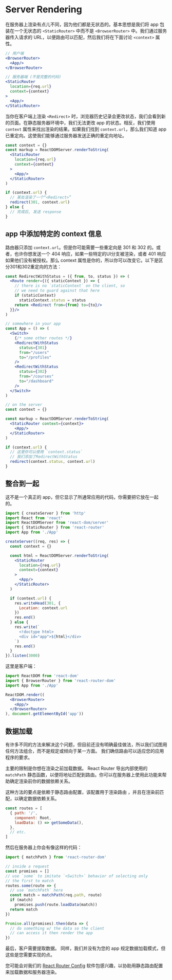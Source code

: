 # Server Rendering

在服务器上渲染有点儿不同，因为他们都是无状态的。基本思想是我们将 app 包装在一个无状态的 `<StaticRouter>` 中而不是 `<BrowserRouter>` 中。我们通过服务器传入请求的 URL，以便路由可以匹配，然后我们将在下面讨论 `<context>` 属性。

```jsx
// 用户端
<BrowserRouter>
  <App/>
</BrowserRouter>

// 服务器端 (不是完整的代码)
<StaticRouter
  location={req.url}
  context={context}
>
  <App/>
</StaticRouter>
```

当你在客户端上渲染 `<Redirect>` 时，浏览器历史记录会更改状态，我们会看到新的页面。在静态服务器环境中，我们无法更改 app 的状态。相反，我们使用 `context` 属性来找出渲染的结果。如果我们找到 `context.url`，那么我们知道 app 已重定向。这使我们能够通过服务器发送正确的重定向地址。

```jsx
const context = {}
const markup = ReactDOMServer.renderToString(
  <StaticRouter
    location={req.url}
    context={context}
  >
    <App/>
  </StaticRouter>
)

if (context.url) {
  // 某处渲染了一个“<Redirect>”
  redirect(301, context.url)
} else {
  // 完成后, 发送 response
}
```

## app 中添加特定的 context 信息

路由器只添加 `context.url`。但是你可能需要一些重定向是 301 和 302 的。或者，也许你想发送一个 404 响应，如果一些特定的UI分支被渲染，或者 401 响应如果他们没有被授权。那么 context 属性是你的，所以你可以改变它。以下是区分301和302重定向的方法：

```jsx
const RedirectWithStatus = ({ from, to, status }) => (
  <Route render={({ staticContext }) => {
    // there is no `staticContext` on the client, so
    // we need to guard against that here
    if (staticContext)
      staticContext.status = status
    return <Redirect from={from} to={to}/>
  }}/>
)

// somewhere in your app
const App = () => (
  <Switch>
    {/* some other routes */}
    <RedirectWithStatus
      status={301}
      from="/users"
      to="/profiles"
    />
    <RedirectWithStatus
      status={302}
      from="/courses"
      to="/dashboard"
    />
  </Switch>
)

// on the server
const context = {}

const markup = ReactDOMServer.renderToString(
  <StaticRouter context={context}>
    <App/>
  </StaticRouter>
)

if (context.url) {
  // 这里你可以使用 `context.status` 
  // 我们添加了RedirectWithStatus
  redirect(context.status, context.url)
}
```

## 整合到一起

这不是一个真正的 app，但它显示了所通常应用的代码，你需要把它放在一起的。

```jsx
import { createServer } from 'http'
import React from 'react'
import ReactDOMServer from 'react-dom/server'
import { StaticRouter } from 'react-router'
import App from './App'

createServer((req, res) => {
  const context = {}

  const html = ReactDOMServer.renderToString(
    <StaticRouter
      location={req.url}
      context={context}
    >
      <App/>
    </StaticRouter>
  )

  if (context.url) {
    res.writeHead(301, {
      Location: context.url
    })
    res.end()
  } else {
    res.write(`
      <!doctype html>
      <div id="app">${html}</div>
    `)
    res.end()
  }
}).listen(3000)
```

这里是客户端：

```jsx
import ReactDOM from 'react-dom'
import { BrowserRouter } from 'react-router-dom'
import App from './App'

ReactDOM.render((
  <BrowserRouter>
    <App/>
  </BrowserRouter>
), document.getElementById('app'))
```

## 数据加载

有许多不同的方法来解决这个问题，但目前还没有明确最佳做法，所以我们试图用任何方法组合，而不是规定或倾向于某一方面。 我们确信路由可以适应您的应用程序的要求。

主要的限制是你想在渲染之前加载数据。 React Router 导出内部使用的  `matchPath` 静态函数，以便将地址匹配到路由。你可以在服务器上使用此功能来帮助确定渲染前你的数据依赖关系。

这种方法的要点是依赖于静态路由配置，该配置用于渲染路由 ，并且在渲染前匹配，以确定数据依赖关系。

```jsx
const routes = [
  { path: '/',
    component: Root,
    loadData: () => getSomeData(),
  },
  // etc.
]
```

然后在服务器上你会有像这样的代码：

```js
import { matchPath } from 'react-router-dom'

// inside a request
const promises = []
// use `some` to imitate `<Switch>` behavior of selecting only
// the first to match
routes.some(route => {
  // use `matchPath` here
  const match = matchPath(req.path, route)
  if (match)
    promises.push(route.loadData(match))
  return match
})

Promise.all(promises).then(data => {
  // do something w/ the data so the client
  // can access it then render the app
})
```

最后，客户需要提取数据。 同样，我们并没有为您的 app 规定数据加载模式，但这些是您需要实现的点。

您可能会对我们的 [React Router Config][RRC] 软件包感兴趣，以协助用静态路由配置来加载数据和服务器渲染。

[StaticRouter]: ../api/StaticRouter.md
[BrowserRouter]: ../api/BrowserRouter.md
[Redirect]: ../api/Redirect.md
[RRC]: https://github.com/ReactTraining/react-router/tree/master/packages/react-router-config



